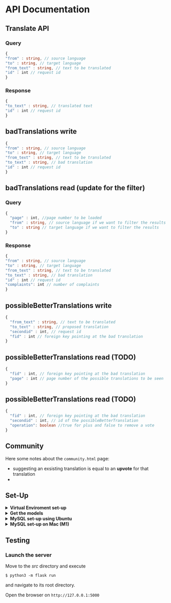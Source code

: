 # API Documentation

## Translate API
### Query
```typescript
{
"from" : string, // source language
"to" : string, // target language
"from_text" : string, // text to be translated
"id" : int // request id
}
```

### Response
```typescript
{
"to_text" : string, // translated text
"id" : int // request id
}
```

## badTranslations write
```typescript
{
"from" : string, // source language
"to" : string, // target language
"from_text" : string, // text to be translated
"to_text" : string, // bad translation
"id" : int // request id
}
```

## badTranslations read (update for the **filter**)
### Query
```typescript
{
  "page" : int, //page number to be loaded
  "from" : string, // source language if we want to filter the results
  "to" : string // target language if we want to filter the results
}
```
### Response
```typescript
{
"from" : string, // source language
"to" : string, // target language
"from_text" : string, // text to be translated
"to_text" : string, // bad translation
"id" : int // request id
"complaints": int // number of complaints
}
```
## possibleBetterTranslations write
```typescript
{
  "from_text" : string, // text to be translated
  "to_text" : string, // proposed translation
  "secondid" : int, // request id
  "fid" : int // foreign key pointing at the bad translation
}
```

## possibleBetterTranslations read (TODO)
```typescript
{
  "fid" : int, // foreign key pointing at the bad translation
  "page" : int // page number of the possible translations to be seen
}
```

## possibleBetterTranslations read (TODO)
```typescript
{
  "fid" : int, // foreign key pointing at the bad translation
  "secondid" : int, // id of the possibleBetterTranslation
  "operation": boolean //true for plus and false to remove a vote
}
```

## Community
Here some notes about the `community.html` page:
*   suggesting an exsisting translation is equal to an **upvote** for that translation
*   

## Set-Up
<details>
<summary><strong>Virtual Enviroment set-up</strong></summary>

#### 1) Clone this repo
```
$ git clone https://github.com/aiman-al-masoud/translator-cloud-project.git
```
and navigate to its root directory.


#### 2) Create a python virtual environment
Use this name necessarily, because of the *.gitignore*
```
$ python3 -m venv .venv
```

(You'll be prompted to install the 'venv' module if you don't have it yet).


#### 3) Activate the virtual environment

```
$ source .venv/bin/activate
```

(You should notice that the console starts displaying the virtual environment's name before your username and the dollar-sign).

To exit from the virtual environment
```
$ deactivate
```

#### 4) Install this app's dependencies
Inside the virtual environment you just created:

```
(venv)$ pip install -r requirements.txt
```
</details>

<details>
<summary><strong>Get the models</strong> </summary>
Move to the *tests* directory and execute
```sh
python3 install-packages.py -f en -t it -txt "Hello World"
# en -> it
```

```sh
python3 install-packages.py -f it -t en -txt "Ciao Mondo"
# it -> en
```

If there are any problems with downloading language packages:
```
$ python3
>>> import argostranslate.package
>>> argostranslate.package.update_package_index()
>>> exit()
```

And then run the two commands above.
</details>

<details>
<summary><strong>MySQL set-up using Ubuntu</strong></summary>

#### 1) Update repositories
```sh
sudo apt update
```

#### 2) Install MySQL
```sh
sudo apt-get install mysql-server
```
and check if it is correctly installed
```sh
systemctl is-active mysql
```

#### 3) Set password
```sh
sudo mysql_secure_installation
# enter "2"
```

Use as password: `Cloud_08`
```sh
sudo mysql
```

```sh
ALTER USER 'root'@'localhost' IDENTIFIED WITH mysql_native_password BY 'Cloud_08';
```

```sh
FLUSH PRIVILEGES;
```

```sh
exit
```

#### 4) Enter in mySQL
```sh
mysql -u root -p
```

```sh
systemctl status mysql.service
# check if the service is running
```

#### 5) Create database and tables
```sh
CREATE DATABASE `flask`;
```
```
use flask;
```
```sh
CREATE TABLE badTranslations (
FROMTAG varchar(2) not null,
TOTAG varchar(2) not null,
FROM_TEXT varchar(60) not null,
TO_TEXT varchar(60) not null,
ID integer(30) not null,
PRIMARY KEY (ID)
);
```

#### 6) Install the python library
```sh
pip install flask-mysqldb
```
For Linux/Unix platforms, before it, install
```sh
sudo apt install libmysqlclient-dev
```

### 7) Upgrade the database
Login to MySQL
```sh
mysql -u root -p
# pswd is "Cloud_08"
```
Set the using database
```
mysql> use flask;
```
Add the new column to the table **badTranslations**
```
mysql> ALTER TABLE badTranslations ADD COMPLAINTS integer(5) not null;
```
```
CREATE TABLE possibleBetterTranslations (
FROM_TEXT varchar(60) not null,
TO_TEXT varchar(60) not null,
SECONDID integer(30) not null,
FID integer(30) not null,
FOREIGN KEY (FID) REFERENCES badTranslations(ID),
PRIMARY KEY (SECONDID)
);
```
Add a new column to the table **possibleBetterTranslations**
```
mysql> ALTER TABLE possibleBetterTranslations ADD VOTES integer(5) not null;
```

</details>

<details>
<summary><strong>MySQL set-up on Mac (M1)</strong></summary>

#### 1) Update repositories
```sh
brew update
```

```sh
brew upgrade
```

#### 2) Install MySQL
```sh
brew install mysql
```

#### 3) Set password
```sh
ALTER USER 'root'@'localhost' IDENTIFIED WITH mysql_native_password BY 'Cloud_08';
```

```sh
FLUSH PRIVILEGES;
```

#### 4) Enter in mySQL
```sh
mysql -u root -p
```

#### 5) Create database and tables
```sh
CREATE DATABASE `flask`;
```
```
use flask;
```
```sh
CREATE TABLE badTranslations (
FROMTAG varchar(2) not null,
TOTAG varchar(2) not null,
FROM_TEXT varchar(60) not null,
TO_TEXT varchar(60) not null,
ID integer(30) not null,
PRIMARY KEY (ID)
);
```
</details>

## Testing
### Launch the server
Move to the *src* directory and execute
```
$ python3 -m flask run
```
and navigate to its root directory.

Open the browser on `http://127.0.0.1:5000`

